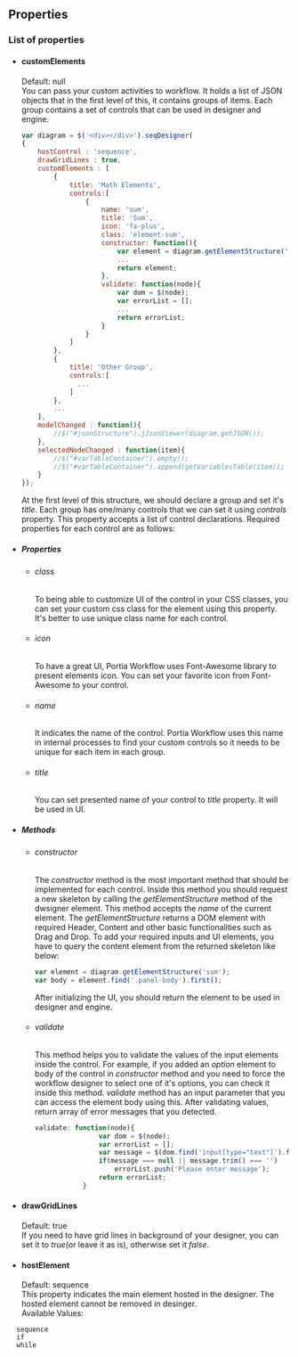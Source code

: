 ## Properties
### List of properties

- #### customElements
    Default: null  
  You can pass your custom activities to workflow. It holds a list of JSON objects that in the first level of this, it contains groups of items. Each group contains a set of controls that can be used in designer and engine.
  ``` js
  var diagram = $('<div></div>').seqDesigner(
  {
      hostControl : 'sequence',
      drawGridLines : true,
      customElements : [
          {
              title: 'Math Elements',
              controls:[
                  {
                      name: 'sum',
                      title: 'Sum',
                      icon: 'fa-plus',
                      class: 'element-sum',
                      constructor: function(){
                          var element = diagram.getElementStructure('sum');
                          ...
                          return element;
                      },
                      validate: function(node){
                          var dom = $(node);
                          var errorList = [];
                          ...
                          return errorList;
                      }
                  }
              ]
          },
          {
              title: 'Other Group',
              controls:[
                ...
              ]
          },
          ...
      ],
      modelChanged : function(){
          //$("#jsonStructure").jJsonViewer(diagram.getJSON());
      },
      selectedNodeChanged : function(item){
          //$("#varTableContainer").empty();
          //$("#varTableContainer").append(getVariablesTable(item));
      }
  });
  ```
  At the first level of this structure, we should declare a group and set it's *title*. Each group has one/many controls that we can set it using *controls* property. This property accepts a list of control declarations. Required properties for each control are as follows:
- ##### Properties
  - ###### class
    To being able to customize UI of the control in your CSS classes, you can set your custom css class for the element using this property. It's better to use unique class name for each control.
  - ###### icon
    To have a great UI, Portia Workflow uses Font-Awesome library to present elements icon. You can set your favorite icon from Font-Awesome to your control.
  - ###### name
    It indicates the name of the control. Portia Workflow uses this name in internal processes to find your custom controls so it needs to be unique for each item in each group.
  - ###### title
    You can set presented name of your control to *title* property. It will be used in UI.
- ##### Methods
  - ###### constructor
    The *constructor* method is the most important method that should be implemented for each control. Inside this method you should request a new skeleton by calling the *getElementStructure* method of the dwsigner element. This method accepts the *name* of the current element. The *getElementStructure* returns a DOM element with required Header, Content and other basic functionalities such as Drag and Drop. To add your required inputs and UI elements, you have to query the content element from the returned skeleton like below:
    ``` js
    var element = diagram.getElementStructure('sum');
    var body = element.find('.panel-body').first();
    ```
    After initializing the UI, you should return the element to be used in designer and engine.

  - ###### validate
    This method helps you to validate the values of the input elements inside the control. For example, if you added an *option* element to body of the control in *constructor* method and you need to force the workflow designer to select one of it's options, you can check it inside this method. *validate* method has an input parameter that you can access the element body using this. After validating values, return array of error messages that you detected.
    ``` js
    validate: function(node){
                    var dom = $(node);                    
                    var errorList = [];
                    var message = $(dom.find('input[type="text"]').first()).val();
                    if(message === null || message.trim() === '')
                        errorList.push('Please enter message');
                    return errorList;
                }
    ```

- #### drawGridLines
    Default: true  
If you need to have grid lines in background of your designer, you can set it to *true*(or leave it as is), otherwise set it *false*.

- #### hostElement
  Default: sequence  
This property indicates the main element hosted in the designer. The hosted element cannot be removed in desinger.  
Available Values: 
```
  sequence
  if
  while
```